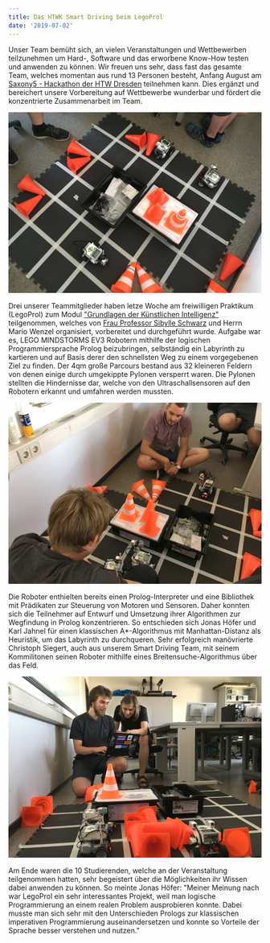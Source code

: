 ```yaml
---
title: Das HTWK Smart Driving beim LegoProl
date: '2019-07-02'
---
```


Unser Team bemüht sich, an vielen Veranstaltungen und Wettbewerben teilzunehmen um Hard-, Software und das erworbene Know-How testen und anwenden zu können. Wir freuen uns sehr, dass fast das gesamte Team, welches momentan aus rund 13 Personen besteht, Anfang August am [Saxony5 - Hackathon der HTW Dresden](https://www.htw-dresden.de/forschung/innovative-hochschule-saxony5/tv4-ccl-vernetzte-mobilitaet.html) teilnehmen kann. Dies ergänzt und bereichert unsere Vorbereitung auf Wettbewerbe wunderbar und fördert die konzentrierte Zusammenarbeit im Team.

![Teilnehmer](IMG_7806.jpg)

Drei unserer Teammitglieder haben letze Woche am freiwilligen Praktikum (LegoProl) zum Modul ["Grundlagen der Künstlichen Intelligenz"](https://www.imn.htwk-leipzig.de/~schwarz/lehre/ss19/kib/) teilgenommen, welches von [Frau Professor Sibylle Schwarz](https://www.imn.htwk-leipzig.de/~schwarz/) und Herrn Mario Wenzel organisiert, vorbereitet und durchgeführt wurde. Aufgabe war es, LEGO MINDSTORMS EV3 Robotern mithilfe der logischen Programmiersprache Prolog beizubringen, selbständig ein Labyrinth zu kartieren und auf Basis derer den schnellsten Weg zu einem vorgegebenen Ziel zu finden. Der 4qm große Parcours bestand aus 32 kleineren Feldern von denen einige durch umgekippte Pylonen versperrt waren. Die Pylonen stellten die Hindernisse dar, welche von den Ultraschallsensoren auf den Robotern erkannt und umfahren werden mussten.

![Teilnehmer](IMG_7798.jpg)

Die Roboter enthielten bereits einen Prolog-Interpreter und eine Bibliothek mit Prädikaten zur Steuerung von Motoren und Sensoren. Daher konnten sich die Teilnehmer auf Entwurf und Umsetzung ihrer Algorithmen zur Wegfindung in Prolog konzentrieren. So entschieden sich Jonas Höfer und Karl Jahnel für einen klassischen A\*-Algorithmus mit Manhattan-Distanz als Heuristik, um das Labyrinth zu durchqueren. Sehr erfolgreich manövrierte Christoph Siegert, auch aus unserem Smart Driving Team, mit seinem Kommilitonen seinen Roboter mithilfe eines Breitensuche-Algorithmus über das Feld.

![Teilnehmer](IMG_7812.jpg)

Am Ende waren die 10 Studierenden, welche an der Veranstaltung teilgenommen hatten, sehr begeistert über die Möglichkeiten ihr Wissen dabei anwenden zu können. So meinte Jonas Höfer: "Meiner Meinung nach war LegoProl ein sehr interessantes Projekt, weil man logische Programmierung an einem realen Problem ausprobieren konnte. Dabei musste man sich sehr mit den Unterschieden Prologs zur klassischen imperativen Programmierung auseinandersetzen und konnte so Vorteile der Sprache besser verstehen und nutzen."
